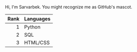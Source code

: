 Hi, I'm Sarvarbek. You might recognize me as GitHub's mascot.

| Rank | Languages |
|-----:|-----------|
|     1| Python    |
|     2| SQL       |
|     3| HTML/CSS  |
